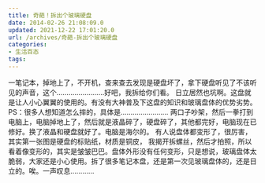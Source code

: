 ```yaml
---
title: 奇葩！拆出个玻璃硬盘
date: 2014-02-26 21:08:09.0
updated: 2021-12-22 17:01:20.0
url: /archives/奇葩-拆出个玻璃硬盘
categories: 
- 生活百态
tags: 
---
```


一笔记本，掉地上了，不开机，查来查去发现是硬盘坏了，拿下硬盘听见了不该听见的声音，这个……………………好吧，我拆给你们看。
日立居然也坑啊。这盘就是让人小心翼翼的使用的。有没有大神普及下这盘的知识和玻璃盘体的优势劣势。
PS：很多人想知道怎么摔的，具体是……………………
两口子吵架，然后一拳打到电脑上，电脑掉地上了，然后就是液晶碎了，硬盘碎了，其他都完好，电脑现在已修好。换了液晶和硬盘就好了。电脑是海尔的。
有人说盘体都变形了，很厉害，其实第一张图是硬盘的标贴纸，材质是铜皮， 我揭开拆螺丝，然后才拍照，所以看着像变形的，其实是皱皱巴巴。盘体外形没有任何变形，只是想说，玻璃盘体太脆弱，大家还是小心使用。拆了很多笔记本盘，还是第一次见玻璃盘体的，还是日立的。唉。一声叹息…………
<img alt="" src="http://img.mydigit.net/Mon_1402/88_473354_3e4936205937af9.jpg?223" border="0" />
<img alt="" src="http://img.mydigit.net/Mon_1402/88_473354_512f187232effc1.jpg?236" border="0" />
<img alt="" src="http://img.mydigit.net/Mon_1402/88_473354_f006e7a736eca90.jpg?236" border="0" />
<img alt="" src="http://img.mydigit.net/Mon_1402/88_473354_7126ceda343f3fa.jpg?256" border="0" />